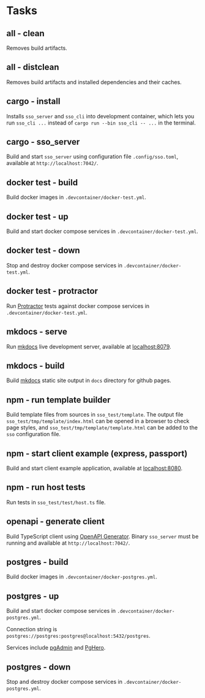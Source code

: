 # Tasks

## all - clean

Removes build artifacts.

## all - distclean

Removes build artifacts and installed dependencies and their caches.

## cargo - install

Installs `sso_server` and `sso_cli` into development container, which lets you run `sso_cli ...` instead of `cargo run --bin sso_cli -- ...` in the terminal.

## cargo - sso_server

Build and start `sso_server` using configuration file `.config/sso.toml`, available at `http://localhost:7042/`.

## docker test - build

Build docker images in `.devcontainer/docker-test.yml`.

## docker test - up

Build and start docker compose services in `.devcontainer/docker-test.yml`.

## docker test - down

Stop and destroy docker compose services in `.devcontainer/docker-test.yml`.

## docker test - protractor

Run [Protractor](https://www.protractortest.org/) tests against docker compose services in `.devcontainer/docker-test.yml`.

## mkdocs - serve

Run [mkdocs](https://www.mkdocs.org/) live development server, available at [localhost:8079](http://localhost:8079).

## mkdocs - build

Build [mkdocs](https://www.mkdocs.org/) static site output in `docs` directory for github pages.

## npm - run template builder

Build template files from sources in `sso_test/template`. The output file `sso_test/tmp/template/index.html` can be opened in a browser to check page styles, and `sso_test/tmp/template/template.html` can be added to the `sso` configuration file.

## npm - start client example (express, passport)

Build and start client example application, available at [localhost:8080](http://localhost:8080).

## npm - run host tests

Run tests in `sso_test/test/host.ts` file.

## openapi - generate client

Build TypeScript client using [OpenAPI Generator](https://github.com/OpenAPITools/openapi-generator). Binary `sso_server` must be running and available at `http://localhost:7042/`.

## postgres - build

Build docker images in `.devcontainer/docker-postgres.yml`.

## postgres - up

Build and start docker compose services in `.devcontainer/docker-postgres.yml`.

Connection string is `postgres://postgres:postgres@localhost:5432/postgres`.

Services include [pgAdmin](start.md#pgadmin) and [PgHero](start.md#pghero).

## postgres - down

Stop and destroy docker compose services in `.devcontainer/docker-postgres.yml`.

